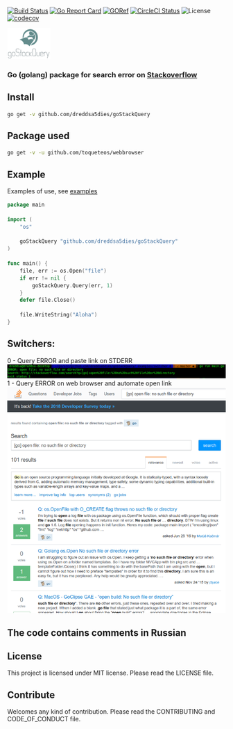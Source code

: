 [![Build Status](https://travis-ci.org/dreddsa5dies/goStackQuery.svg?branch=master)](https://travis-ci.org/dreddsa5dies/goStackQuery) [![Go Report Card](https://goreportcard.com/badge/github.com/dreddsa5dies/goStackQuery)](https://goreportcard.com/report/github.com/dreddsa5dies/goStackQuery) [![GORef](https://godoc.org/github.com/dreddsa5dies/goStackQuery?status.svg)](https://godoc.org/github.com/dreddsa5dies/goStackQuery) [![CircleCI Status](https://circleci.com/gh/dreddsa5dies/goStackQuery.svg?style=shield)](https://circleci.com/gh/dreddsa5dies/goStackQuery) ![License](https://img.shields.io/badge/License-MIT-blue.svg) [![codecov](https://codecov.io/gh/dreddsa5dies/goStackQuery/branch/master/graph/badge.svg)](https://codecov.io/gh/dreddsa5dies/goStackQuery)  

![IMAGE](img/logo.png)

### Go (golang) package for search error on [Stackoverflow](https://stackoverflow.com)

## Install
```bash
go get -v github.com/dreddsa5dies/goStackQuery
```

## Package used
```bash
go get -v -u github.com/toqueteos/webbrowser
```

## Example
Examples of use, see [examples](https://github.com/dreddsa5dies/goStackQuery/tree/master/_examples)
```Go
package main

import (
	"os"

	goStackQuery "github.com/dreddsa5dies/goStackQuery"
)

func main() {
	file, err := os.Open("file")
	if err != nil {
		goStackQuery.Query(err, 1)
	}
	defer file.Close()

	file.WriteString("Aloha")
}
```

## Switchers:
0 - Query ERROR and paste link on STDERR  
![IMAGE](img/switcher_0.png)  
1 - Query ERROR on web browser and automate open link  
![IMAGE](img/switcher_1.png)

## The code contains comments in Russian

## License
This project is licensed under MIT license. Please read the LICENSE file.

## Contribute
Welcomes any kind of contribution. Please read the CONTRIBUTING and CODE_OF_CONDUCT file.